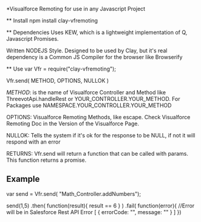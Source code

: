 *Visualforce Remoting for use in any Javascript Project

** Install
npm install clay-vfremoting

** Dependencies
Uses KEW, which is a lightweight implementation of Q, Javascript Promises.

Written NODEJS Style. Designed to be used by Clay, but it's real dependency is a Common JS Compiler for the browser like Browserify

** Use
var Vfr = require("clay-vfremoting");

Vfr.send( METHOD, OPTIONS, NULLOK )

*METHOD*: is the name of Visualforce Controller and Method like ThreevotApi.handleRest or YOUR_CONTROLLER.YOUR_METHOD. For Packages use NAMESPACE.YOUR_CONTROLLER.YOUR_METHOD

OPTIONS: Visualforce Remoting Methods, like escape. Check Visualforce Remoting Doc in the Version of the Visualforce Page.

NULLOK: Tells the system if it's ok for the response to be NULL, if not it will respond with an error

RETURNS: Vfr.send will return a function that can be called with params. This function returns a promise.

## Example
var send = Vfr.send( "Math_Controller.addNumbers");

send(1,5)
.then( function(result){ result == 6 } )
.fail( function(error){
  //Error will be in Salesforce Rest API Error [ { errorCode: "", message: "" } ]
})
